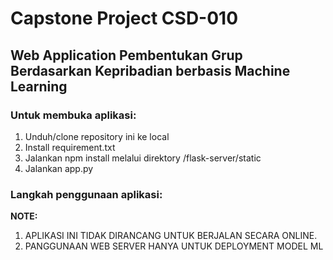 # Capstone Project CSD-010

## Web Application Pembentukan Grup Berdasarkan Kepribadian berbasis Machine Learning

### Untuk membuka aplikasi:
1. Unduh/clone repository ini ke local
2. Install requirement.txt
3. Jalankan npm install melalui direktory /flask-server/static
3. Jalankan app.py

### Langkah penggunaan aplikasi:



**NOTE:**
1. APLIKASI INI TIDAK DIRANCANG UNTUK BERJALAN SECARA ONLINE. 
2. PANGGUNAAN WEB SERVER HANYA UNTUK DEPLOYMENT MODEL ML

